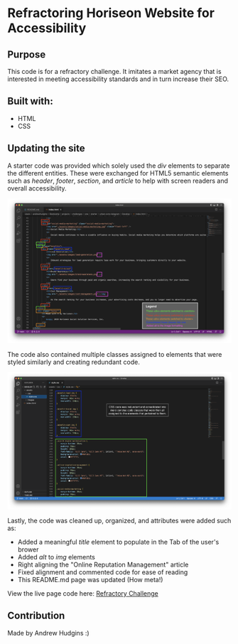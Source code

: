 # Refractoring Horiseon Website for Accessibility

## Purpose
This code is for a refractory challenge. It imitates a market agency that is interested in meeting accessibility standards and in turn increase their SEO.

## Built with:
* HTML
* CSS

## Updating the site
A starter code was provided which solely used the *div* elements to separate the different entities. These were exchanged for HTML5 semantic elements such as *header*, *footer*, *section*, and *article* to help with screen readers and overall accessibility. 

![Screenshot of the start code with examples of changes made to it](/assets/images/StarterCodePic.png)

The code also contained multiple classes assigned to elements that were styled similarly and creating redundant code.

![Screenshot of the redundant start css code and highlighted the code that was made more concise.](/assets/images/StarterCSSPic.png)

Lastly, the code was cleaned up, organized, and attributes were added such as:
- Added a meaningful *title* element to populate in the Tab of the user's brower
- Added *alt* to *img* elements
- Right aligning the "Online Reputation Management" article
- Fixed alignment and commented code for ease of reading
- This README.md page was updated (How meta!)

View the live page code here:
[Refractory Challenge](https://ahudg.github.io/refractor-horiseon/)

## Contribution

Made by Andrew Hudgins :)
